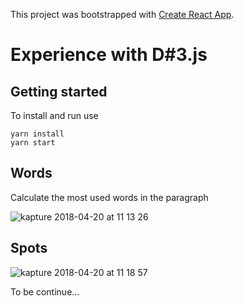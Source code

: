 This project was bootstrapped with [Create React App](https://github.com/facebookincubator/create-react-app).

# Experience with D#3.js

## Getting started

To install and run use

```
yarn install 
yarn start
```

## Words

Calculate the most used words in the paragraph

![kapture 2018-04-20 at 11 13 26](https://user-images.githubusercontent.com/22913344/39038356-012b505a-448c-11e8-8fbf-71d512ba4b4e.gif)

## Spots

![kapture 2018-04-20 at 11 18 57](https://user-images.githubusercontent.com/22913344/39038638-b18ca638-448c-11e8-9ed0-7516d4cc6072.gif)

To be continue...
